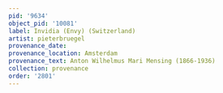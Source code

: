 ```yaml
---
pid: '9634'
object_pid: '10081'
label: Invidia (Envy) (Switzerland)
artist: pieterbruegel
provenance_date:
provenance_location: Amsterdam
provenance_text: Anton Wilhelmus Mari Mensing (1866-1936)
collection: provenance
order: '2801'
---
```

